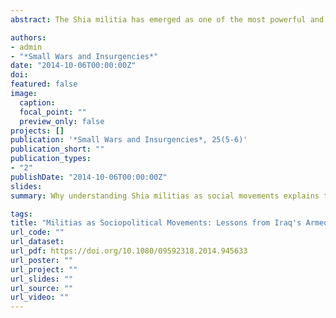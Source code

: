 ```yaml
---
abstract: The Shia militia has emerged as one of the most powerful and important actors in the Middle East security environment. Despite this trend, they remain poorly understood by scholars and policymakers alike. This article seeks to expand our understanding of the militia as a type of non-state armed group through an examination of Shia militia movements in Iraq between 2003 and 2009. More than simply warlords, paramilitaries, or foreign proxies, Shia militias in Iraq enjoyed substantial popular legitimacy, pursued a broad social and political agenda, and participated actively in the formal institutions of the state. Understanding the triangular relationship between the militia, the state, and the population is essential in explaining the rise and fall of the Shia militias during the US occupation as well as in developing strategies to deal with their most recent resurgence.

authors:
- admin
- "*Small Wars and Insurgencies*"
date: "2014-10-06T00:00:00Z"
doi:
featured: false
image:
  caption: 
  focal_point: ""
  preview_only: false
projects: []
publication: '*Small Wars and Insurgencies*, 25(5-6)'
publication_short: ""
publication_types:
- "2"
publishDate: "2014-10-06T00:00:00Z"
slides: 
summary: Why understanding Shia militias as social movements explains their surprising resiliency and independence.

tags:
title: "Militias as Sociopolitical Movements: Lessons from Iraq's Armed Shia Groups"
url_code: ""
url_dataset:
url_pdf: https://doi.org/10.1080/09592318.2014.945633
url_poster: ""
url_project: ""
url_slides: ""
url_source: ""
url_video: ""
---
```



